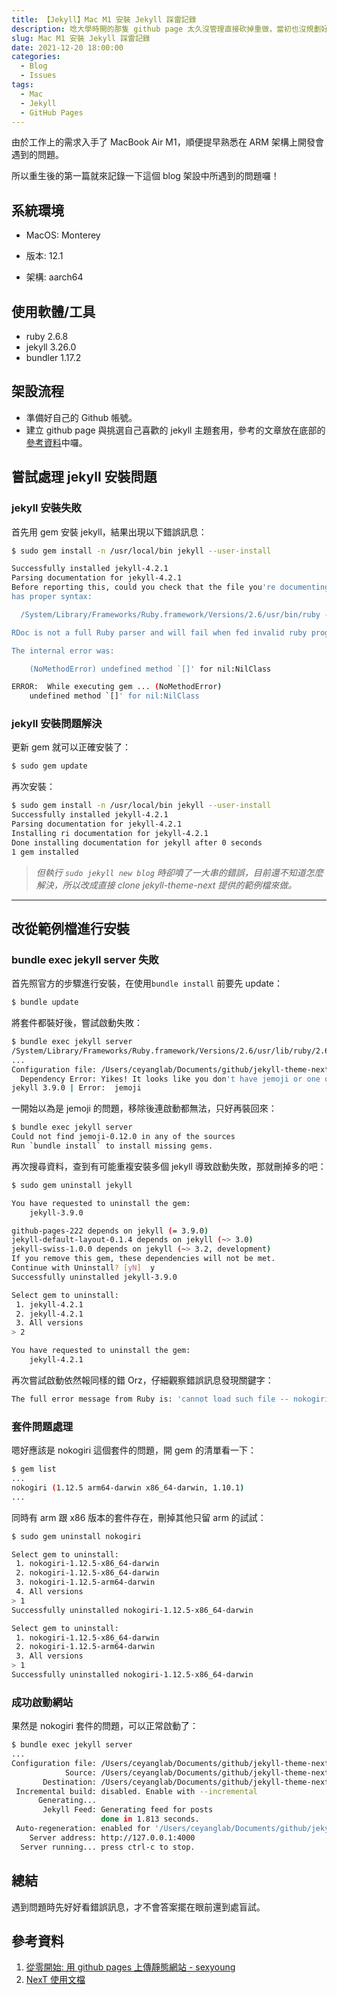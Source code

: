 ```yaml
---
title: 【Jekyll】Mac M1 安裝 Jekyll 踩雷記錄
description: 唸大學時開的那隻 github page 太久沒管理直接砍掉重做，當初也沒規劃好筆記的風格就隨便做了XD
slug: Mac M1 安裝 Jekyll 踩雷記錄
date: 2021-12-20 18:00:00
categories:
  - Blog
  - Issues
tags:
  - Mac
  - Jekyll
  - GitHub Pages
---
```


由於工作上的需求入手了 MacBook Air M1，順便提早熟悉在 ARM 架構上開發會遇到的問題。<br>

所以重生後的第一篇就來記錄一下這個 blog 架設中所遇到的問題囉！

## 系統環境

- MacOS: Monterey

- 版本: 12.1

- 架構: aarch64

## 使用軟體/工具

- ruby 2.6.8
- jekyll 3.26.0
- bundler 1.17.2

## 架設流程

- 準備好自己的 Github 帳號。
- 建立 github page 與挑選自己喜歡的 jekyll 主題套用，參考的文章放在底部的[參考資料](#參考資料)中囉。

## 嘗試處理 jekyll 安裝問題

### jekyll 安裝失敗

首先用 gem 安裝 jekyll，結果出現以下錯誤訊息：

```bash
$ sudo gem install -n /usr/local/bin jekyll --user-install

Successfully installed jekyll-4.2.1
Parsing documentation for jekyll-4.2.1
Before reporting this, could you check that the file you're documenting
has proper syntax:

  /System/Library/Frameworks/Ruby.framework/Versions/2.6/usr/bin/ruby -c lib/jekyll/commands/doctor.rb

RDoc is not a full Ruby parser and will fail when fed invalid ruby programs.

The internal error was:

	(NoMethodError) undefined method `[]' for nil:NilClass

ERROR:  While executing gem ... (NoMethodError)
    undefined method `[]' for nil:NilClass
```

### jekyll 安裝問題解決

更新 gem 就可以正確安裝了：

```bash
$ sudo gem update
```

再次安裝：

```bash
$ sudo gem install -n /usr/local/bin jekyll --user-install
Successfully installed jekyll-4.2.1
Parsing documentation for jekyll-4.2.1
Installing ri documentation for jekyll-4.2.1
Done installing documentation for jekyll after 0 seconds
1 gem installed
```

> _但執行 `sudo jekyll new blog` 時卻噴了一大串的錯誤，目前還不知道怎麼解決，所以改成直接 clone jekyll-theme-next 提供的範例檔來做。_

---

## 改從範例檔進行安裝

### bundle exec jekyll server 失敗

首先照官方的步驟進行安裝，在使用`bundle install` 前要先 update：

```bash
$ bundle update
```

將套件都裝好後，嘗試啟動失敗：

```bash
$ bundle exec jekyll server
/System/Library/Frameworks/Ruby.framework/Versions/2.6/usr/lib/ruby/2.6.0/forwardable.rb:116: warning: already initialized constant Forwardable::VERSION
...
Configuration file: /Users/ceyanglab/Documents/github/jekyll-theme-next/_config.yml
  Dependency Error: Yikes! It looks like you don't have jemoji or one of its dependencies installed. In order to use Jekyll as currently configured, you'll need to install this gem. The full error message from Ruby is: 'cannot load such file -- nokogiri/nokogiri' If you run into trouble, you can find helpful resources at https://jekyllrb.com/help/!
jekyll 3.9.0 | Error:  jemoji
```

一開始以為是 jemoji 的問題，移除後連啟動都無法，只好再裝回來：

```bash
$ bundle exec jekyll server
Could not find jemoji-0.12.0 in any of the sources
Run `bundle install` to install missing gems.
```

再次搜尋資料，查到有可能重複安裝多個 jekyll 導致啟動失敗，那就刪掉多的吧：

```bash
$ sudo gem uninstall jekyll

You have requested to uninstall the gem:
	jekyll-3.9.0

github-pages-222 depends on jekyll (= 3.9.0)
jekyll-default-layout-0.1.4 depends on jekyll (~> 3.0)
jekyll-swiss-1.0.0 depends on jekyll (~> 3.2, development)
If you remove this gem, these dependencies will not be met.
Continue with Uninstall? [yN]  y
Successfully uninstalled jekyll-3.9.0

Select gem to uninstall:
 1. jekyll-4.2.1
 2. jekyll-4.2.1
 3. All versions
> 2

You have requested to uninstall the gem:
	jekyll-4.2.1
```

再次嘗試啟動依然報同樣的錯 Orz，仔細觀察錯誤訊息發現關鍵字：

```bash
The full error message from Ruby is: 'cannot load such file -- nokogiri/nokogiri'
```

### 套件問題處理

嗯好應該是 nokogiri 這個套件的問題，開 gem 的清單看一下：

```bash
$ gem list
...
nokogiri (1.12.5 arm64-darwin x86_64-darwin, 1.10.1)
...
```

同時有 arm 跟 x86 版本的套件存在，刪掉其他只留 arm 的試試：

```bash
$ sudo gem uninstall nokogiri

Select gem to uninstall:
 1. nokogiri-1.12.5-x86_64-darwin
 2. nokogiri-1.12.5-x86_64-darwin
 3. nokogiri-1.12.5-arm64-darwin
 4. All versions
> 1
Successfully uninstalled nokogiri-1.12.5-x86_64-darwin

Select gem to uninstall:
 1. nokogiri-1.12.5-x86_64-darwin
 2. nokogiri-1.12.5-arm64-darwin
 3. All versions
> 1
Successfully uninstalled nokogiri-1.12.5-x86_64-darwin
```

### 成功啟動網站

果然是 nokogiri 套件的問題，可以正常啟動了：

```bash
$ bundle exec jekyll server
...
Configuration file: /Users/ceyanglab/Documents/github/jekyll-theme-next/_config.yml
            Source: /Users/ceyanglab/Documents/github/jekyll-theme-next
       Destination: /Users/ceyanglab/Documents/github/jekyll-theme-next/_site
 Incremental build: disabled. Enable with --incremental
      Generating...
       Jekyll Feed: Generating feed for posts
                    done in 1.813 seconds.
 Auto-regeneration: enabled for '/Users/ceyanglab/Documents/github/jekyll-theme-next'
    Server address: http://127.0.0.1:4000
  Server running... press ctrl-c to stop.
```

## 總結

遇到問題時先好好看錯誤訊息，才不會答案擺在眼前還到處盲試。

## 參考資料

1. [從零開始: 用 github pages 上傳靜態網站 - sexyoung](https://medium.com/%E9%80%B2%E6%93%8A%E7%9A%84-git-git-git/%E5%BE%9E%E9%9B%B6%E9%96%8B%E5%A7%8B-%E7%94%A8github-pages-%E4%B8%8A%E5%82%B3%E9%9D%9C%E6%85%8B%E7%B6%B2%E7%AB%99-fa2ae83e6276)
2. [NexT 使用文檔](http://theme-next.simpleyyt.com/getting-started.html)
